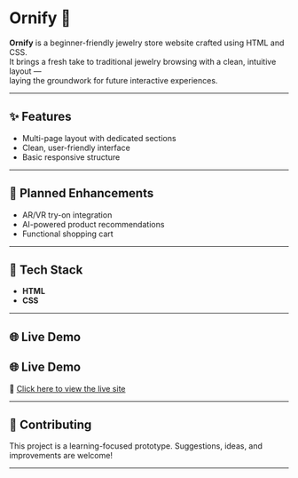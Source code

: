 # Ornify 💍

**Ornify** is a beginner-friendly jewelry store website crafted using HTML and CSS.  
It brings a fresh take to traditional jewelry browsing with a clean, intuitive layout —  
laying the groundwork for future interactive experiences.

---

## ✨ Features

- Multi-page layout with dedicated sections
- Clean, user-friendly interface
- Basic responsive structure

---

## 🔮 Planned Enhancements

- AR/VR try-on integration
- AI-powered product recommendations
- Functional shopping cart

---

## 🧰 Tech Stack

- **HTML**
- **CSS**

---

## 🌐 Live Demo

## 🌐 Live Demo

🔗 [Click here to view the live site](https://aaliyapatel-11.github.io/Ornify/)


---

## 🤝 Contributing

This project is a learning-focused prototype. Suggestions, ideas, and improvements are welcome!

---
